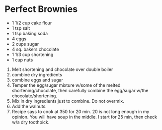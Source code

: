 # Perfect Brownies

- 1 1/2 cup cake flour
- 1 tsp salt
- 1 tsp baking soda
- 4 eggs
- 2 cups sugar
- 4 sq. bakers chocolate
- 1 1/3 cup shortening
- 1 cup nuts

1. Melt shortening and chocolate over double boiler
2. combine dry ingredients
3. combine eggs and sugar
4. Temper the egg/sugar mixture w/some of the melted shortening/chocolate, then carefully combine the egg/sugar w/the chocolate/shortening.
5. Mix in dry ingredients just to combine. Do not overmix.
6. Add the walnuts. 
7. Recipe says to cook at 350 for 20 min. 20 is not long enough in my opinion. You will have soup in the middle. I start for 25 min, then check w/a dry toothpick.